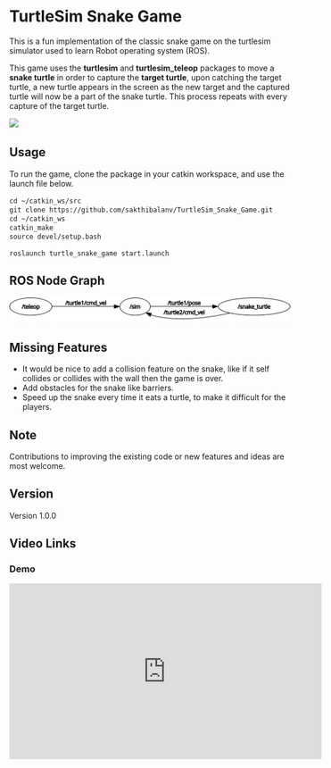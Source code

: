 # TurtleSim Snake Game

This is a fun implementation of the classic snake game on the turtlesim simulator used to learn Robot operating system (ROS). 

This game uses the **turtlesim** and **turtlesim_teleop** packages to move a **snake turtle** in order to capture the **target turtle**, upon catching the target turtle, a new turtle appears in the screen as the new target and the captured turtle will now be a part of the snake turtle. This process repeats with every capture of the target turtle.

![](data/turtle_snake_gif2.gif)



## Usage

To run the game, clone the package in your catkin workspace, and use the launch file below.

```console
cd ~/catkin_ws/src
git clone https://github.com/sakthibalanv/TurtleSim_Snake_Game.git
cd ~/catkin_ws
catkin_make
source devel/setup.bash
```



```console
roslaunch turtle_snake_game start.launch
```



## ROS Node Graph

![](data/rosgraph1.png)



## Missing Features

* It would be nice to add a collision feature on the snake, like if it self collides or collides with the wall then the game is over.
* Add obstacles for the snake like barriers.
* Speed up the snake every time it eats a turtle, to make it difficult for the players.



## Note

Contributions to improving the existing code or new features and ideas are most welcome.



## Version

Version 1.0.0



## Video Links

### Demo

<iframe width="560" height="315" src="https://www.youtube.com/embed/ALQ7u93EEtw" frameborder="0" allow="accelerometer; autoplay; clipboard-write; encrypted-media; gyroscope; picture-in-picture" allowfullscreen></iframe>



